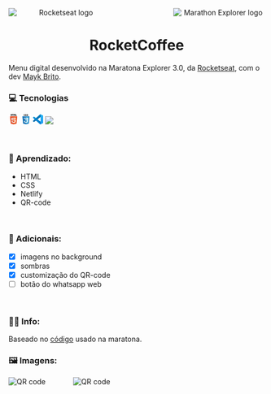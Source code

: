 <!--Banner session-->
<p align="center">
  <img src="https://i.postimg.cc/CLCRyhN1/rocketseat-purple.png" alt="Rocketseat logo" width="210" align="left">
  <img src="https://i.postimg.cc/QNJDhHRR/marathon-explorer-gray.png" alt="Marathon Explorer logo"  width="180" align="right">
</p>
<br>
<!--About session-->
<h1 align="center">RocketCoffee </h1>

Menu digital desenvolvido na Maratona Explorer 3.0, da [Rocketseat](https://www.rocketseat.com.br/), com o dev [Mayk Brito](https://br.linkedin.com/in/maykbrito).
<br>

<!-- Ícones das linguagens -->
<h3> 💻 Tecnologias </h3>
<p align="left">
  <code><img height="20" src="https://raw.githubusercontent.com/github/explore/80688e429a7d4ef2fca1e82350fe8e3517d3494d/topics/html/html.png"></code>
  <code><img height="20" src="https://raw.githubusercontent.com/github/explore/80688e429a7d4ef2fca1e82350fe8e3517d3494d/topics/css/css.png"></code>
  <code><img height="20" src="https://raw.githubusercontent.com/github/explore/80688e429a7d4ef2fca1e82350fe8e3517d3494d/topics/visual-studio-code/visual-studio-code.png"></code>
  <code><a url="https://www.netlify.com/"><img height="20" src="https://i.postimg.cc/fWfCw9Mn/netlify-logo-1.png.png"></a></code>
</p><br>

<!-- Projects -->
<h3> 🎯 Aprendizado: </h3>

- HTML
- CSS
- Netlify
- QR-code

<br>
<h3> 🚀 Adicionais: </h3>

- [x] imagens no background
- [x] sombras
- [x] customização do QR-code
- [ ] botão do whatsapp web

<!-- Dev Info -->
<br>
<h3> 👩‍💻 Info: </h3>

Baseado no [código](https://efficient-sloth-d85.notion.site/Maratona-Explorer-3-0-ae50831142ab492e997d28aab6e4fa1b) usado na maratona.
<br>

<!-- Projects -->
<h3> 🖼️ Imagens: </h3>
  <img src="https://i.postimg.cc/zDQ0DgFz/QRcode.png" alt="QR code" width="150">
  <img src="https://i.postimg.cc/3wxzbb58/cute-cuchufli-8d34ba-netlify-app-mobile-2.png" alt="QR code" width="400" style="padding-left:10%">
